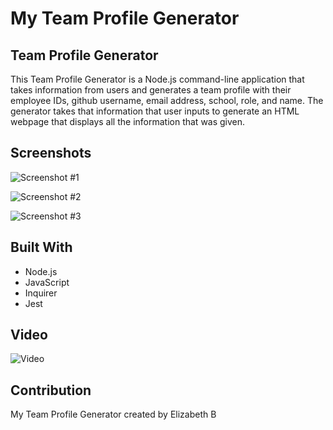 # My Team Profile Generator

## Team Profile Generator
This Team Profile Generator is a Node.js command-line application that takes information from users and generates a team profile with their employee IDs, github username, email address, school, role, and name. The generator takes that information that user inputs to generate an HTML webpage that displays all the information that was given. 

## Screenshots
![Screenshot #1](https://github.com/ebeltz/my-team-profile-generator/blob/main/Develop/assets/screenshot1.png)

![Screenshot #2](https://github.com/ebeltz/my-team-profile-generator/blob/main/Develop/assets/screenshot2.png)

![Screenshot #3](https://github.com/ebeltz/my-team-profile-generator/blob/main/Develop/assets/screenshot3.png)

## Built With
* Node.js
* JavaScript
* Inquirer
* Jest

## Video
![Video](https://github.com/ebeltz/my-team-profile-generator/blob/main/Assets/myteamgeneratorvideo.gif)

## Contribution
My Team Profile Generator created by Elizabeth B
